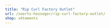 ```yaml
---
title: "Rip Curl Factory Outlet"
url: /soorts-hossegor/rip-curl-factory-outlet/
shop: vêtements
---
```

